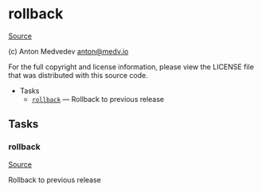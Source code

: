 <!-- DO NOT EDIT THIS FILE! -->
<!-- Instead edit recipe/deploy/rollback.php -->
<!-- Then run bin/docgen -->

# rollback

[Source](/recipe/deploy/rollback.php)

(c) Anton Medvedev <anton@medv.io>

For the full copyright and license information, please view the LICENSE
file that was distributed with this source code.


* Tasks
  * [`rollback`](#rollback) — Rollback to previous release


## Tasks
### rollback
[Source](/recipe/deploy/rollback.php#L13)

Rollback to previous release



